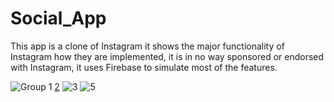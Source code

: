 # Social_App
This app is a clone of Instagram it shows the major functionality of Instagram how they are implemented, it is in no way sponsored or endorsed with Instagram, it uses Firebase to simulate most of the features.

![Group 1](https://user-images.githubusercontent.com/69488900/227737803-f1b9ea76-1994-4bec-995e-1af3bec2db4b.png)
[2](https://user-images.githubusercontent.com/69488900/227644240-b71f4838-c223-457c-925a-575406c7d8de.png)
![3](https://user-images.githubusercontent.com/69488900/227644283-f67c6708-52f9-4102-a002-088dc3afb467.png)
![5](https://user-images.githubusercontent.com/69488900/227728182-dd52dcbe-2f22-4975-8bd6-726b3a3d1181.png)


